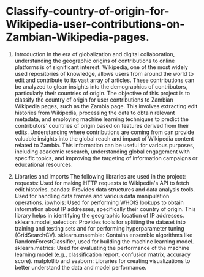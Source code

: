 # Classify-country-of-origin-for-Wikipedia-user-contributions-on-Zambian-Wikipedia-pages.

1. Introduction
In the era of globalization and digital collaboration, understanding the geographic origins of contributions to online platforms is of significant interest. Wikipedia, one of the most widely used repositories of knowledge, allows users from around the world to edit and contribute to its vast array of articles. These contributions can be analyzed to glean insights into the demographics of contributors, particularly their countries of origin.
The objective of this project is to classify the country of origin for user contributions to Zambian Wikipedia pages, such as the Zambia page. This involves extracting edit histories from Wikipedia, processing the data to obtain relevant metadata, and employing machine learning techniques to predict the contributors' countries of origin based on features derived from their edits.
Understanding where contributions are coming from can provide valuable insights into the global reach and impact of Wikipedia content related to Zambia. This information can be useful for various purposes, including academic research, understanding global engagement with specific topics, and improving the targeting of information campaigns or educational resources.


2. Libraries and Imports
The following libraries are used in the project:
requests:
Used for making HTTP requests to Wikipedia's API to fetch edit histories.
pandas:
Provides data structures and data analysis tools. Used for handling data frames and various data manipulation operations.
ipwhois:
Used for performing WHOIS lookups to obtain information about IP addresses, specifically their country of origin. This library helps in identifying the geographic location of IP addresses.
sklearn.model_selection:
Provides tools for splitting the dataset into training and testing sets and for performing hyperparameter tuning (GridSearchCV).
sklearn.ensemble:
Contains ensemble algorithms like RandomForestClassifier, used for building the machine learning model.
sklearn.metrics:
Used for evaluating the performance of the machine learning model (e.g., classification report, confusion matrix, accuracy score).
matplotlib and seaborn:
Libraries for creating visualizations to better understand the data and model performance.
